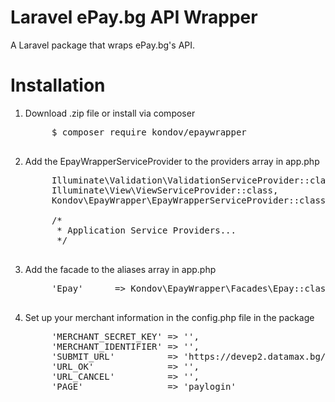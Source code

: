 # Laravel ePay.bg API Wrapper

A Laravel package that wraps ePay.bg's API.

<h1>Installation</h1>

1. Download .zip file or install via composer
	<pre>
		$ composer require kondov/epaywrapper
	</pre>
2. Add the EpayWrapperServiceProvider to the providers array in app.php
	<pre>
		Illuminate\Validation\ValidationServiceProvider::class,
        Illuminate\View\ViewServiceProvider::class,
        Kondov\EpayWrapper\EpayWrapperServiceProvider::class,

        /*
         * Application Service Providers...
         */
	</pre>
3. Add the facade to the aliases array in app.php
	<pre>
		'Epay'      => Kondov\EpayWrapper\Facades\Epay::class
	</pre>
4. Set up your merchant information in the config.php file in the package
	<pre>
		'MERCHANT_SECRET_KEY' => '',
	    'MERCHANT_IDENTIFIER' => '',
	    'SUBMIT_URL'          => 'https://devep2.datamax.bg/ep2/epay2_demo/',
	    'URL_OK'              => '',
	    'URL_CANCEL'          => '',
	    'PAGE'                => 'paylogin'
	</pre>